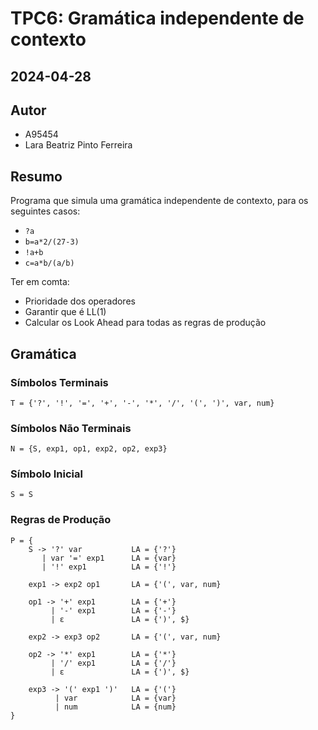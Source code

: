 # TPC6: Gramática independente de contexto
## 2024-04-28

## Autor
- A95454
- Lara Beatriz Pinto Ferreira

## Resumo
Programa que simula uma gramática independente de contexto, para os seguintes casos:
- `?a`
- `b=a*2/(27-3)`
- `!a+b`
- `c=a*b/(a/b)`

Ter em comta:
- Prioridade dos operadores
- Garantir que é LL(1)
- Calcular os Look Ahead para todas as regras de produção

## Gramática

### Símbolos Terminais
```
T = {'?', '!', '=', '+', '-', '*', '/', '(', ')', var, num}
```
### Símbolos Não Terminais
```
N = {S, exp1, op1, exp2, op2, exp3}
```
### Símbolo Inicial
```
S = S
```

### Regras de Produção
```
P = {
    S -> '?' var           LA = {'?'}
       | var '=' exp1      LA = {var}
       | '!' exp1          LA = {'!'}

    exp1 -> exp2 op1       LA = {'(', var, num}

    op1 -> '+' exp1        LA = {'+'}
         | '-' exp1        LA = {'-'}
         | ε               LA = {')', $}

    exp2 -> exp3 op2       LA = {'(', var, num}

    op2 -> '*' exp1        LA = {'*'}
         | '/' exp1        LA = {'/'}
         | ε               LA = {')', $}

    exp3 -> '(' exp1 ')'   LA = {'('}
          | var            LA = {var}
          | num            LA = {num}
}
```

